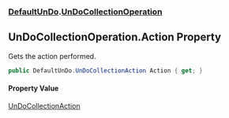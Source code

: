 ### [DefaultUnDo](./DefaultUnDo.md 'DefaultUnDo').[UnDoCollectionOperation](./DefaultUnDo-UnDoCollectionOperation.md 'DefaultUnDo.UnDoCollectionOperation')
## UnDoCollectionOperation.Action Property
Gets the action performed.  
```csharp
public DefaultUnDo.UnDoCollectionAction Action { get; }
```
#### Property Value
[UnDoCollectionAction](./DefaultUnDo-UnDoCollectionAction.md 'DefaultUnDo.UnDoCollectionAction')  
